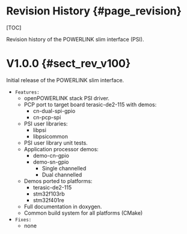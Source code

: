 Revision History {#page_revision}
==================

[TOC]

Revision history of the POWERLINK slim interface (PSI).

# V1.0.0    {#sect_rev_v100}

Initial release of the POWERLINK slim interface.

* `Features:`
  - openPOWERLINK stack PSI driver.
  - PCP port to target board terasic-de2-115 with demos:
     * cn-dual-spi-gpio
     * cn-pcp-spi
  - PSI user libraries:
     * libpsi
     * libpsicommon
  - PSI user library unit tests.
  - Application processor demos:
     * demo-cn-gpio
     * demo-sn-gpio
        - Single channelled
        - Dual channelled
  - Demos ported to platforms:
     * terasic-de2-115
     * stm32f103rb
     * stm32f401re
  - Full documentation in doxygen.
  - Common build system for all platforms (CMake)
* `Fixes:`
    * none
